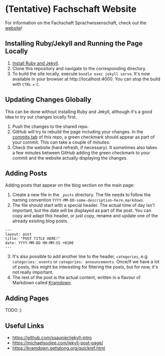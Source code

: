 # (Tentative) Fachschaft Website

For information on the Fachschaft Sprachwissenschaft, check out the [website](https://fs-linguistics.github.io/)!

## Installing Ruby/Jekyll and Running the Page Locally

1. [Install Ruby and Jekyll](https://jekyllrb.com/docs/).
2. Clone this repository and navigate to the corresponding directory.
3. To build the site locally, execute `bundle exec jekyll serve`. It's now available in your browser at http://localhost:4000. You can stop the build with `CTRL` + `C`.

## Updating Changes Globally

This can be done without installing Ruby and Jekyll, although it's a good idea to try out changes locally first.

1. Push the changes to the shared repo.
2. GitHub will try to rebuild the page including your changes. In the [commits tab](https://github.com/fs-linguistics/fs-linguistics.github.io/commits/master) of this repo, a green checkmark should appear as part of your commit. This can take a couple of minutes.
3. Check the website (hard refresh, if necessary). It sometimes also takes a few minutes between GitHub adding the green checkmark to your commit and the website actually displaying the changes.

## Adding Posts

Adding posts that appear on the blog section on the main page:

1. Create a new file in the `_posts` directory. The file needs to follow the naming convention `YYYY-MM-DD-some-description-here.markdown`.
2. The file should start with a special header. The actual time of day isn't important, but the date will be displayed as part of the post. You can copy and adapt this header, or just copy, rename and update one of the already existing blog posts.
```
---
layout: post
title: "POST TITLE HERE!"
date: YYYY-MM-DD HH:MM:SS +0100
---
```
3. It's also possible to add another line to the header, `categories`, e.g. `categories: events` or `categories: announcements`. Once/if we have a lot of posts, this might be interesting for filtering the posts, but for now, it's not really important.
4. The rest of the post is the actual content, written in a flavour of Markdown called [Kramdown](https://kramdown.gettalong.org/quickref.html).

## Adding Pages

TODO :)

## Useful Links

- https://github.com/ssaunier/jekyll-intro
- https://michaelsoolee.com/jekyll-post-page/
- https://kramdown.gettalong.org/quickref.html
